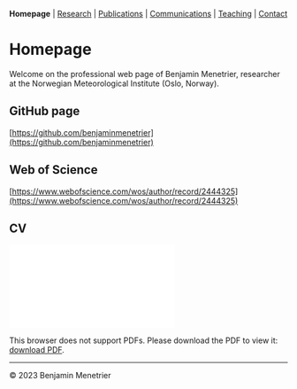 <title>Homepage</title>

**Homepage** | [Research](./research.html) | [Publications](./publications.html) | [Communications](./communications.html) | [Teaching](./teaching.html) | [Contact](./contact.html)

# Homepage

Welcome on the professional web page of Benjamin Menetrier, researcher at the Norwegian Meteorological Institute (Oslo, Norway).

## GitHub page
[https://github.com/benjaminmenetrier](https://github.com/benjaminmenetrier)

## Web of Science
[https://www.webofscience.com/wos/author/record/2444325](https://www.webofscience.com/wos/author/record/2444325)

## CV
<object data="../index/Benjamin_Menetrier_cv.pdf" type="application/pdf" width="700px" height="700px">
    <embed src="../index/Benjamin_Menetrier_cv.pdf">
        <p>This browser does not support PDFs. Please download the PDF to view it: <a href="../index/Benjamin_Menetrier_cv.pdf">download PDF</a>.</p>
    </embed>
</object>

---

&copy; 2023 Benjamin Menetrier
